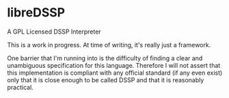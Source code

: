# libreDSSP
A GPL Licensed DSSP Interpreter

This is a work in progress. At time of writing, it's really just a framework.

One barrier that I'm running into is the difficulty of finding a clear and unambiguous specification for this language.
Therefore I will not assert that this implementation is compliant with any official standard (if any even exist) only that it is close enough to be called DSSP and that it is reasonably practical.
